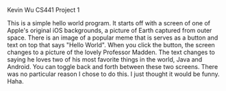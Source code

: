 Kevin Wu
CS441 Project 1

This is a simple hello world program. It starts off with a screen of one
of Apple's original iOS backgrounds, a picture of Earth captured from
outer space. There is an image of a popular meme that is serves as a button
and text on top that says "Hello World". When you click the button, the
screen changes to a picture of the lovely Professor Madden. The text changes
to saying he loves two of his most favorite things in the world, Java and Android.
You can toggle back and forth between these two screens. There was no particular
reason I chose to do this. I just thought it would be funny. Haha.


